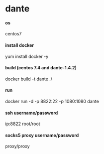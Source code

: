 # dante

#### os
centos7

#### install docker
yum install docker -y

#### build (centos 7.4 and dante-1.4.2)
docker build -t dante  ./ 

#### run
docker run -d -p 8822:22 -p 1080:1080  dante 

#### ssh username/password
ip:8822 root/root

#### socks5 proxy username/password
proxy/proxy